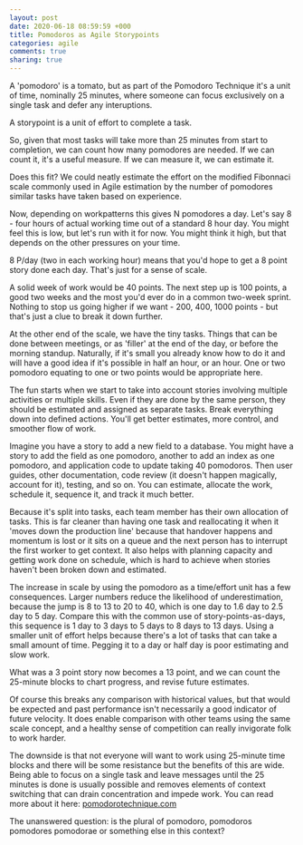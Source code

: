 ```yaml
---
layout: post
date: 2020-06-18 08:59:59 +000
title: Pomodoros as Agile Storypoints
categories: agile
comments: true
sharing: true
---
```


A 'pomodoro' is a tomato, but as part of the Pomodoro Technique it's a unit of time, nominally 25 minutes, where someone can focus exclusively on a single task and defer any interuptions. 

A storypoint is a unit of effort to complete a task.

So, given that most tasks will take more than 25 minutes from start to completion, we can count how many pomodores are needed. If we can count it, it's a useful measure. If we can measure it, we can estimate it. 

Does this fit? We could neatly estimate the effort on the modified Fibonnaci scale commonly used in Agile estimation by the number of pomodores similar tasks have taken based on experience.

Now, depending on workpatterns this gives N pomodores a day. Let's say 8 - four hours of actual working time out of a standard 8 hour day. You might feel this is low, but let's run with it for now. You might think it high, but that depends on the other pressures on your time. 

8 P/day (two in each working hour) means that you'd hope to get a 8 point story done each day. That's just for a sense of scale.

A solid week of work would be 40 points. The next step up is 100 points, a good two weeks and the most you'd ever do in a common two-week sprint. Nothing to stop us going higher if we want - 200, 400, 1000 points - but that's just a clue to break it down further. 

At the other end of the scale, we have the tiny tasks. Things that can be done between meetings, or as 'filler' at the end of the day, or before the morning standup. Naturally, if it's small you already know how to do it and will have a good idea if it's possible in half an hour, or an hour. One or two pomodoro equating to one or two points would be appropriate here. 

The fun starts when we start to take into account stories involving multiple activities or multiple skills. Even if they are done by the same person, they should be estimated and assigned as separate tasks. Break everything down into defined actions. You'll get better estimates, more control, and smoother flow of work.

Imagine you have a story to add a new field to a database. You might have a story to add the field as one pomodoro, another to add an index as one pomodoro, and application code to update taking 40 pomodoros. Then user guides, other documentation, code review (it doesn't happen magically, account for it), testing, and so on. You can estimate, allocate the work, schedule it, sequence it, and track it much better. 

Because it's split into tasks, each team member has their own allocation of tasks. This is far cleaner than having one task and reallocating it when it 'moves down the production line' because that handover happens and momentum is lost or it sits on a queue and the next person has to interrupt the first worker to get context. It also helps with planning capacity and getting work done on schedule, which is hard to achieve when stories haven't been broken down and estimated.

The increase in scale by using the pomodoro as a time/effort unit has a few consequences. Larger numbers reduce the likelihood of underestimation, because the jump is 8 to 13 to 20 to 40, which is one day to 1.6 day to 2.5 day to 5 day. Compare this with the common use of story-points-as-days, this sequence is 1 day to 3 days to 5 days to 8 days to 13 days. Using a smaller unit of effort helps because there's a lot of tasks that can take a small amount of time. Pegging it to a day or half day is poor estimating and slow work.

What was a 3 point story now becomes a 13 point, and we can count the 25-minute blocks to chart progress, and revise future estimates.

Of course this breaks any comparison with historical values, but that would be expected and past performance isn't necessarily a good indicator of future velocity. It does enable comparison with other teams using the same scale concept, and a healthy sense of competition can really invigorate folk to work harder.

The downside is that not everyone will want to work using 25-minute time blocks and there will be some resistance but the benefits of this are wide. Being able to focus on a single task and leave messages until the 25 minutes is done is usually possible and removes elements of context switching that can drain concentration and impede work. You can read more about it here: [pomodorotechnique.com](https://pomodorotechnique.com)

The unanswered question: is the plural of pomodoro, pomodoros pomodores pomodorae or something else in this context?

